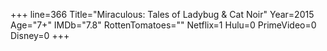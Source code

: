 +++
line=366
Title="Miraculous: Tales of Ladybug & Cat Noir"
Year=2015
Age="7+"
IMDb="7.8"
RottenTomatoes=""
Netflix=1
Hulu=0
PrimeVideo=0
Disney=0
+++

